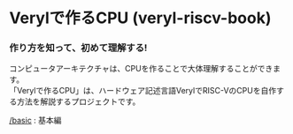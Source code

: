 # Verylで作るCPU (veryl-riscv-book)

### 作り方を知って、初めて理解する!

コンピュータアーキテクチャは、CPUを作ることで大体理解することができます。  
「Verylで作るCPU」は、ハードウェア記述言語VerylでRISC-VのCPUを自作する方法を解説するプロジェクトです。

[/basic](https://github.com/nananapo/veryl-riscv-book/tree/main/basic) : 基本編